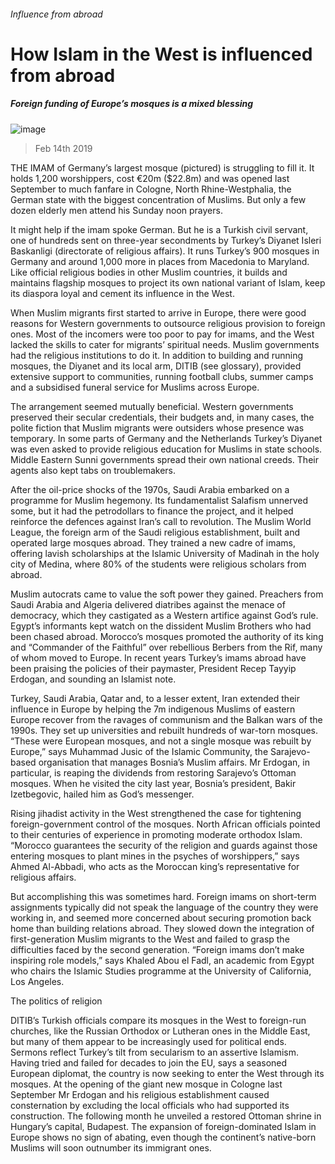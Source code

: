 ###### Influence from abroad
# How Islam in the West is influenced from abroad 
##### Foreign funding of Europe’s mosques is a mixed blessing 
![image](images/20190216_SRP019_0.jpg) 
> Feb 14th 2019 
 
THE IMAM of Germany’s largest mosque (pictured) is struggling to fill it. It holds 1,200 worshippers, cost €20m ($22.8m) and was opened last September to much fanfare in Cologne, North Rhine-Westphalia, the German state with the biggest concentration of Muslims. But only a few dozen elderly men attend his Sunday noon prayers. 
It might help if the imam spoke German. But he is a Turkish civil servant, one of hundreds sent on three-year secondments by Turkey’s Diyanet Isleri Baskanligi (directorate of religious affairs). It runs Turkey’s 900 mosques in Germany and around 1,000 more in places from Macedonia to Maryland. Like official religious bodies in other Muslim countries, it builds and maintains flagship mosques to project its own national variant of Islam, keep its diaspora loyal and cement its influence in the West. 
When Muslim migrants first started to arrive in Europe, there were good reasons for Western governments to outsource religious provision to foreign ones. Most of the incomers were too poor to pay for imams, and the West lacked the skills to cater for migrants’ spiritual needs. Muslim governments had the religious institutions to do it. In addition to building and running mosques, the Diyanet and its local arm, DITIB (see glossary), provided extensive support to communities, running football clubs, summer camps and a subsidised funeral service for Muslims across Europe. 
The arrangement seemed mutually beneficial. Western governments preserved their secular credentials, their budgets and, in many cases, the polite fiction that Muslim migrants were outsiders whose presence was temporary. In some parts of Germany and the Netherlands Turkey’s Diyanet was even asked to provide religious education for Muslims in state schools. Middle Eastern Sunni governments spread their own national creeds. Their agents also kept tabs on troublemakers. 
After the oil-price shocks of the 1970s, Saudi Arabia embarked on a programme for Muslim hegemony. Its fundamentalist Salafism unnerved some, but it had the petrodollars to finance the project, and it helped reinforce the defences against Iran’s call to revolution. The Muslim World League, the foreign arm of the Saudi religious establishment, built and operated large mosques abroad. They trained a new cadre of imams, offering lavish scholarships at the Islamic University of Madinah in the holy city of Medina, where 80% of the students were religious scholars from abroad. 
Muslim autocrats came to value the soft power they gained. Preachers from Saudi Arabia and Algeria delivered diatribes against the menace of democracy, which they castigated as a Western artifice against God’s rule. Egypt’s informants kept watch on the dissident Muslim Brothers who had been chased abroad. Morocco’s mosques promoted the authority of its king and “Commander of the Faithful” over rebellious Berbers from the Rif, many of whom moved to Europe. In recent years Turkey’s imams abroad have been praising the policies of their paymaster, President Recep Tayyip Erdogan, and sounding an Islamist note. 
Turkey, Saudi Arabia, Qatar and, to a lesser extent, Iran extended their influence in Europe by helping the 7m indigenous Muslims of eastern Europe recover from the ravages of communism and the Balkan wars of the 1990s. They set up universities and rebuilt hundreds of war-torn mosques. “These were European mosques, and not a single mosque was rebuilt by Europe,” says Muhammad Jusic of the Islamic Community, the Sarajevo-based organisation that manages Bosnia’s Muslim affairs. Mr Erdogan, in particular, is reaping the dividends from restoring Sarajevo’s Ottoman mosques. When he visited the city last year, Bosnia’s president, Bakir Izetbegovic, hailed him as God’s messenger. 
Rising jihadist activity in the West strengthened the case for tightening foreign-government control of the mosques. North African officials pointed to their centuries of experience in promoting moderate orthodox Islam. “Morocco guarantees the security of the religion and guards against those entering mosques to plant mines in the psyches of worshippers,” says Ahmed Al-Abbadi, who acts as the Moroccan king’s representative for religious affairs. 
But accomplishing this was sometimes hard. Foreign imams on short-term assignments typically did not speak the language of the country they were working in, and seemed more concerned about securing promotion back home than building relations abroad. They slowed down the integration of first-generation Muslim migrants to the West and failed to grasp the difficulties faced by the second generation. “Foreign imams don’t make inspiring role models,” says Khaled Abou el Fadl, an academic from Egypt who chairs the Islamic Studies programme at the University of California, Los Angeles. 
The politics of religion 
DITIB’s Turkish officials compare its mosques in the West to foreign-run churches, like the Russian Orthodox or Lutheran ones in the Middle East, but many of them appear to be increasingly used for political ends. Sermons reflect Turkey’s tilt from secularism to an assertive Islamism. Having tried and failed for decades to join the EU, says a seasoned European diplomat, the country is now seeking to enter the West through its mosques. At the opening of the giant new mosque in Cologne last September Mr Erdogan and his religious establishment caused consternation by excluding the local officials who had supported its construction. The following month he unveiled a restored Ottoman shrine in Hungary’s capital, Budapest. The expansion of foreign-dominated Islam in Europe shows no sign of abating, even though the continent’s native-born Muslims will soon outnumber its immigrant ones. 
